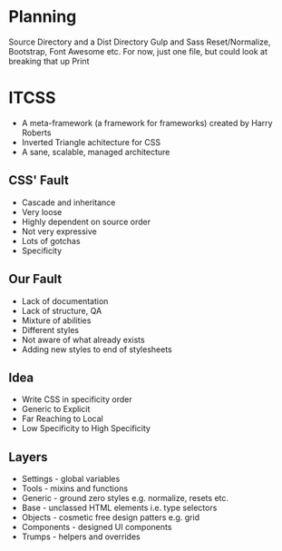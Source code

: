 # Planning

Source Directory and a Dist Directory
Gulp and Sass
Reset/Normalize, Bootstrap, Font Awesome etc.
For now, just one file, but could look at breaking that up
Print



# ITCSS
- A meta-framework (a framework for frameworks) created by Harry Roberts
- Inverted Triangle achitecture for CSS
- A sane, scalable, managed architecture

## CSS' Fault
- Cascade and inheritance
- Very loose
- Highly dependent on source order
- Not very expressive
- Lots of gotchas
- Specificity

## Our Fault
- Lack of documentation
- Lack of structure, QA
- Mixture of abilities
- Different styles
- Not aware of what already exists
- Adding new styles to end of stylesheets

## Idea
- Write CSS in specificity order
- Generic to Explicit
- Far Reaching to Local
- Low Specificity to High Specificity

## Layers
- Settings - global variables
- Tools - mixins and functions
- Generic - ground zero styles e.g. normalize, resets etc.
- Base - unclassed HTML elements i.e. type selectors
- Objects - cosmetic free design patters e.g. grid
- Components - designed UI components
- Trumps - helpers and overrides

